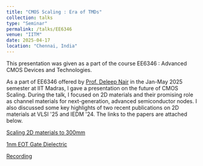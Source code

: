 ```yaml
---
title: "CMOS Scaling : Era of TMDs"
collection: talks
type: "Seminar"
permalink: /talks/EE6346
venue: "IITM"
date: 2025-04-17
location: "Chennai, India"
---
```


This presentation was given as a part of the course EE6346 : Advanced CMOS Devices and Technologies. 

As a part of EE6346 offered by [Prof. Deleep Nair](https://www.ee.iitm.ac.in/~deleep/) in the Jan-May 2025 semester at IIT Madras, I gave a presentation on the future of CMOS Scaling. During the talk, I focused on 2D materials and their promising role as channel materials for next-generation, advanced semiconductor nodes. I also discussed some key highlights of two recent publications on 2D materials at VLSI '25 and IEDM '24. The links to the papers are attached below. 

[Scaling 2D materials to 300mm](https://ieeexplore.ieee.org/document/10413874)

[1nm EOT Gate Dielectric](https://poplab.stanford.edu/pdfs/Ko-1nmEOTonTMDwithAlOxSeedCMOSFriendly-ted25.pdf)

[Recording](https://youtu.be/0FryZPS1QLk?si=5RzkUpqjRupYFCMj)
